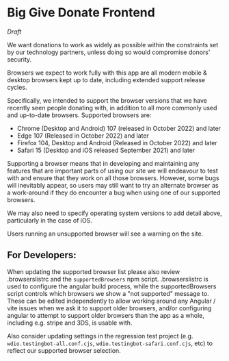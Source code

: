 # Big Give Donate Frontend

_Draft_

We want donations to work as widely as possible within the constraints set by our technology partners, unless doing so would compromise
donors' security.

Browsers we expect to work fully with this app are all modern mobile & desktop browsers kept up to date, including extended support
release cycles.

Specifically, we intended to support the browser versions that we have recently seen people donating with, in addition to all more commonly
used and up-to-date browsers. Supported browsers are:

- Chrome (Desktop and Android) 107 (released in October 2022) and later
- Edge 107 (Released in October 2022) and later
- Firefox 104, Desktop and Android (Released in October 2022) and later
- Safari 15 (Desktop and iOS released September 2021) and later

Supporting a browser means that in developing and maintaining any features that are important parts of using our site we will endeavour to test with and
ensure that they work on all those browsers. However, some bugs will inevitably appear, so users may still want to try an alternate browser as a work-around
if they do encounter a bug when using one of our supported browsers.

We may also need to specify operating system versions to add detail above, particularly in the case of iOS.

Users running an unsupported browser will see a warning on the site.

## For Developers:

When updating the supported browser list please also review .browserslistrc and the `supportedBrowsers` npm script.
.browserslistrc is used to configure the angular build process, while the supportedBrowsers script controls which
browsers we show a "not supported" message to. These can be edited independently to allow working around any Angular /
vite issues when we ask it to support older browsers, and/or configuring angular to attempt to support older browsers than
the app as a whole, including e.g. stripe and 3DS, is usable with.

Also consider updating settings in the regression test project (e.g. `wdio.testingbot-all.conf.cjs`,
`wdio.testingbot-safari.conf.cjs`, etc) to reflect our supported browser selection.
